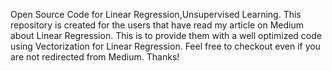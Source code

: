 Open Source Code for Linear Regression,Unsupervised Learning. This repository is created for the users that have read my article
on Medium about Linear Regression. This is to provide them with a well optimized code using Vectorization for Linear Regression.
Feel free to checkout even if you are not redirected from Medium. Thanks!
